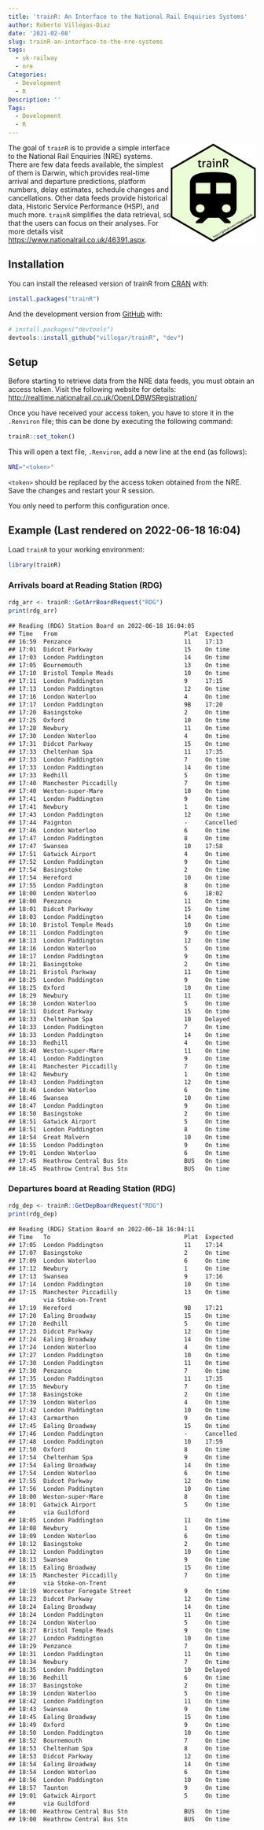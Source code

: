 ```yaml
---
title: 'trainR: An Interface to the National Rail Enquiries Systems'
author: Roberto Villegas-Diaz
date: '2021-02-08'
slug: trainR-an-interface-to-the-nre-systems
tags:
  - uk-railway
  - nre
Categories:
  - Development
  - R
Description: ''
Tags:
  - Development
  - R
---
```


<img src="https://raw.githubusercontent.com/villegar/trainR/main/inst/images/logo.png" alt="logo" align="right" height=200px/>

The goal of `trainR` is to provide a simple interface to the 
National Rail Enquiries (NRE) systems. There are few data feeds 
available, the simplest of them is Darwin, which provides real-time 
arrival and departure predictions, platform numbers, delay estimates, 
schedule changes and cancellations. Other data feeds provide historical 
data, Historic Service Performance (HSP), and much more. `trainR` 
simplifies the data retrieval, so that the users can focus on their 
analyses. For more details visit 
https://www.nationalrail.co.uk/46391.aspx.

## Installation

You can install the released version of trainR from [CRAN](https://CRAN.R-project.org) with:

``` r
install.packages("trainR")
```

And the development version from [GitHub](https://github.com/) with:

``` r
# install.packages("devtools")
devtools::install_github("villegar/trainR", "dev")
```

## Setup
Before starting to retrieve data from the NRE data feeds, you must obtain an access token. 
Visit the following website for details: http://realtime.nationalrail.co.uk/OpenLDBWSRegistration/

Once you have received your access token, you have to store it in the `.Renviron` file; this can be 
done by executing the following command:


```r
trainR::set_token()
```

This will open a text file, `.Renviron`, add a new line at the end (as follows):

```bash
NRE="<token>"
```

`<token>` should be replaced by the access token obtained from the NRE. Save the changes and restart 
your R session.

You only need to perform this configuration once.

## Example (Last rendered on 2022-06-18 16:04)

Load `trainR` to your working environment:

```r
library(trainR)
```

### Arrivals board at Reading Station (RDG)


```r
rdg_arr <- trainR::GetArrBoardRequest("RDG")
print(rdg_arr)
```

```
## Reading (RDG) Station Board on 2022-06-18 16:04:05
## Time   From                                    Plat  Expected
## 16:59  Penzance                                11    17:13
## 17:01  Didcot Parkway                          15    On time
## 17:03  London Paddington                       14    On time
## 17:05  Bournemouth                             13    On time
## 17:10  Bristol Temple Meads                    10    On time
## 17:11  London Paddington                       9     17:15
## 17:13  London Paddington                       12    On time
## 17:16  London Waterloo                         4     On time
## 17:17  London Paddington                       9B    17:20
## 17:20  Basingstoke                             2     On time
## 17:25  Oxford                                  10    On time
## 17:28  Newbury                                 11    On time
## 17:30  London Waterloo                         4     On time
## 17:31  Didcot Parkway                          15    On time
## 17:33  Cheltenham Spa                          11    17:35
## 17:33  London Paddington                       7     On time
## 17:33  London Paddington                       14    On time
## 17:33  Redhill                                 5     On time
## 17:40  Manchester Piccadilly                   7     On time
## 17:40  Weston-super-Mare                       10    On time
## 17:41  London Paddington                       9     On time
## 17:41  Newbury                                 1     On time
## 17:43  London Paddington                       12    On time
## 17:44  Paignton                                -     Cancelled
## 17:46  London Waterloo                         6     On time
## 17:47  London Paddington                       8     On time
## 17:47  Swansea                                 10    17:58
## 17:51  Gatwick Airport                         4     On time
## 17:52  London Paddington                       9     On time
## 17:54  Basingstoke                             2     On time
## 17:54  Hereford                                10    On time
## 17:55  London Paddington                       8     On time
## 18:00  London Waterloo                         6     18:02
## 18:00  Penzance                                11    On time
## 18:01  Didcot Parkway                          15    On time
## 18:03  London Paddington                       14    On time
## 18:10  Bristol Temple Meads                    10    On time
## 18:11  London Paddington                       9     On time
## 18:13  London Paddington                       12    On time
## 18:16  London Waterloo                         5     On time
## 18:17  London Paddington                       9     On time
## 18:21  Basingstoke                             2     On time
## 18:21  Bristol Parkway                         11    On time
## 18:25  London Paddington                       9     On time
## 18:25  Oxford                                  10    On time
## 18:29  Newbury                                 11    On time
## 18:30  London Waterloo                         5     On time
## 18:31  Didcot Parkway                          15    On time
## 18:33  Cheltenham Spa                          10    Delayed
## 18:33  London Paddington                       7     On time
## 18:33  London Paddington                       14    On time
## 18:33  Redhill                                 4     On time
## 18:40  Weston-super-Mare                       11    On time
## 18:41  London Paddington                       9     On time
## 18:41  Manchester Piccadilly                   7     On time
## 18:42  Newbury                                 1     On time
## 18:43  London Paddington                       12    On time
## 18:46  London Waterloo                         6     On time
## 18:46  Swansea                                 10    On time
## 18:47  London Paddington                       9     On time
## 18:50  Basingstoke                             2     On time
## 18:51  Gatwick Airport                         5     On time
## 18:51  London Paddington                       8     On time
## 18:54  Great Malvern                           10    On time
## 18:55  London Paddington                       9     On time
## 19:01  London Waterloo                         6     On time
## 17:45  Heathrow Central Bus Stn                BUS   On time
## 18:45  Heathrow Central Bus Stn                BUS   On time
```

### Departures board at Reading Station (RDG)


```r
rdg_dep <- trainR::GetDepBoardRequest("RDG")
print(rdg_dep)
```

```
## Reading (RDG) Station Board on 2022-06-18 16:04:11
## Time   To                                      Plat  Expected
## 17:05  London Paddington                       11    17:14
## 17:07  Basingstoke                             2     On time
## 17:09  London Waterloo                         6     On time
## 17:12  Newbury                                 1     On time
## 17:13  Swansea                                 9     17:16
## 17:14  London Paddington                       10    On time
## 17:15  Manchester Piccadilly                   13    On time
##        via Stoke-on-Trent                      
## 17:19  Hereford                                9B    17:21
## 17:20  Ealing Broadway                         15    On time
## 17:20  Redhill                                 5     On time
## 17:23  Didcot Parkway                          12    On time
## 17:24  Ealing Broadway                         14    On time
## 17:24  London Waterloo                         4     On time
## 17:27  London Paddington                       10    On time
## 17:30  London Paddington                       11    On time
## 17:30  Penzance                                7     On time
## 17:35  London Paddington                       11    17:35
## 17:35  Newbury                                 7     On time
## 17:38  Basingstoke                             2     On time
## 17:39  London Waterloo                         4     On time
## 17:42  London Paddington                       10    On time
## 17:43  Carmarthen                              9     On time
## 17:45  Ealing Broadway                         15    On time
## 17:46  London Paddington                       -     Cancelled
## 17:48  London Paddington                       10    17:59
## 17:50  Oxford                                  8     On time
## 17:54  Cheltenham Spa                          9     On time
## 17:54  Ealing Broadway                         14    On time
## 17:54  London Waterloo                         6     On time
## 17:55  Didcot Parkway                          12    On time
## 17:56  London Paddington                       10    On time
## 18:00  Weston-super-Mare                       8     On time
## 18:01  Gatwick Airport                         5     On time
##        via Guildford                           
## 18:05  London Paddington                       11    On time
## 18:08  Newbury                                 1     On time
## 18:09  London Waterloo                         6     On time
## 18:12  Basingstoke                             2     On time
## 18:12  London Paddington                       10    On time
## 18:13  Swansea                                 9     On time
## 18:15  Ealing Broadway                         15    On time
## 18:15  Manchester Piccadilly                   7     On time
##        via Stoke-on-Trent                      
## 18:19  Worcester Foregate Street               9     On time
## 18:23  Didcot Parkway                          12    On time
## 18:24  Ealing Broadway                         14    On time
## 18:24  London Paddington                       11    On time
## 18:24  London Waterloo                         5     On time
## 18:27  Bristol Temple Meads                    9     On time
## 18:27  London Paddington                       10    On time
## 18:29  Penzance                                7     On time
## 18:31  London Paddington                       11    On time
## 18:34  Newbury                                 7     On time
## 18:35  London Paddington                       10    Delayed
## 18:36  Redhill                                 6     On time
## 18:37  Basingstoke                             2     On time
## 18:39  London Waterloo                         5     On time
## 18:42  London Paddington                       11    On time
## 18:43  Swansea                                 9     On time
## 18:45  Ealing Broadway                         15    On time
## 18:49  Oxford                                  9     On time
## 18:50  London Paddington                       10    On time
## 18:52  Bournemouth                             7     On time
## 18:53  Cheltenham Spa                          8     On time
## 18:53  Didcot Parkway                          12    On time
## 18:54  Ealing Broadway                         14    On time
## 18:54  London Waterloo                         6     On time
## 18:56  London Paddington                       10    On time
## 18:57  Taunton                                 9     On time
## 19:01  Gatwick Airport                         5     On time
##        via Guildford                           
## 18:00  Heathrow Central Bus Stn                BUS   On time
## 19:00  Heathrow Central Bus Stn                BUS   On time
```
